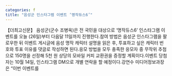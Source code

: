 ```yaml
---
categories: f
title: "음성군 인스타그램 이벤트 ‘명작듀스6’"
---
```

【더최고신문】 음성군(군수 조병옥)은 전 국민을 대상으로 ‘명작듀스6’ 인스타그램 이벤트를 오늘 (26일)부터 다음달 11일까지 진행한다.참여 방법은 음성군 인스타그램을 팔로우한 뒤 이벤트 게시글에 음성 명작 캐릭터 설명을 읽은 후, 투표하고 싶은 캐릭터 번호와 투표 이유를 댓글로 작성하면 된다.응모 방법을 모두 충족한 응모자 중 무작위 추첨으로 150명을 선정해 5천 원 상당의 모바일 커피 교환권을 증정할 계획이다.이벤트 당첨자는 10월 14일, 인스타그램 DM으로 개별 연락을 할 예정이다.강연수 미디어정보과장은 “이번 이벤트를